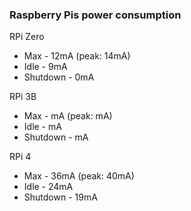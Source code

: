 ### Raspberry Pis power consumption

RPi Zero
- Max - 12mA (peak: 14mA)
- Idle - 9mA
- Shutdown - 0mA

RPi 3B
- Max - mA (peak: mA)
- Idle - mA
- Shutdown - mA

RPi 4
- Max - 36mA (peak: 40mA)
- Idle - 24mA
- Shutdown - 19mA
